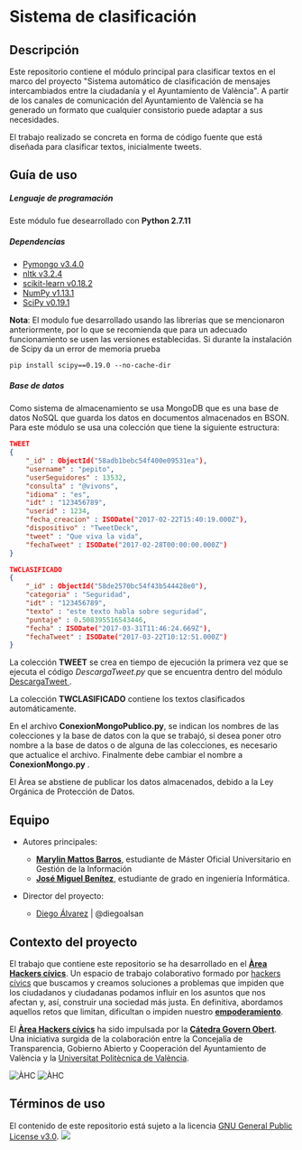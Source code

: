# Sistema de clasificación


## Descripción

Este repositorio contiene el módulo principal para clasificar textos en el marco del proyecto "Sistema automático de clasificación de mensajes intercambiados entre la ciudadanía y el Ayuntamiento de València". A partir de los canales de comunicación del Ayuntamiento de València se ha generado un formato que cualquier consistorio puede adaptar a sus necesidades.

El trabajo realizado se concreta en forma de código fuente  que  está diseñada para clasificar textos, inicialmente tweets.


## Guía de uso

##### Lenguaje de programación
Este módulo fue desearrollado con **Python 2.7.11**

##### Dependencias

* [Pymongo v3.4.0](https://api.mongodb.com/python/current/ "Pymongo 3.4.0")
* [nltk v3.2.4](http://www.nltk.org/)
* [scikit-learn v0.18.2](http://scikit-learn.org/stable/index.html)
 * [NumPy v1.13.1](http://www.numpy.org/)
 * [SciPy v0.19.1](https://www.scipy.org/)

**Nota**: El modulo fue desarrollado usando las librerías que se mencionaron anteriormente, por lo que se recomienda  que para un adecuado funcionamiento se usen  las versiones establecidas. Si durante la instalación de Scipy da un error de memoria prueba
```
pip install scipy==0.19.0 --no-cache-dir
```

##### Base de datos

Como sistema de almacenamiento se usa MongoDB que es una base de datos NoSQL que guarda los datos en documentos almacenados en BSON. Para este módulo se usa una colección que tiene la siguiente estructura:

```json
TWEET
{
    "_id" : ObjectId("58adb1bebc54f400e09531ea"),
    "username" : "pepito",
    "userSeguidores" : 13532,
    "consulta" : "@vivons",
    "idioma" : "es",
    "idt" : "123456789",
    "userid" : 1234,
    "fecha_creacion" : ISODate("2017-02-22T15:40:19.000Z"),
    "dispositivo" : "TweetDeck",
    "tweet" : "Que viva la vida",
    "fechaTweet" : ISODate("2017-02-28T00:00:00.000Z")
}

```
```json
TWCLASIFICADO
{
    "_id" : ObjectId("58de2570bc54f43b544428e0"),
    "categoria" : "Seguridad",
    "idt" : "123456789",
    "texto" : "este texto habla sobre seguridad",
    "puntaje" : 0.508395516543446,
    "fecha" : ISODate("2017-03-31T11:46:24.669Z"),
    "fechaTweet" : ISODate("2017-03-22T10:12:51.000Z")
}

```

La colección **TWEET** se crea en tiempo de ejecución la primera vez que se ejecuta el código _DescargaTweet.py_  que se encuentra dentro del módulo  <a href="https://github.com/areahackerscivics/DescargaTweet" target="_blank_"> DescargaTweet </a>.

La colección **TWCLASIFICADO** contiene los textos clasificados automáticamente.

En el archivo **ConexionMongoPublico.py**, se indican los nombres de las colecciones y la base de datos con la que se trabajó, si desea poner otro nombre a la base de datos o  de alguna de las colecciones, es necesario que actualice el archivo. Finalmente debe cambiar  el nombre a  **ConexionMongo.py** .

El Àrea se abstiene de publicar los datos almacenados, debido a la Ley Orgánica de Protección de Datos.


## Equipo
- Autores principales:  

  - **<a href="https://www.linkedin.com/in/marylin-mattos-a0a59b22/" target="_blank"> Marylin Mattos Barros</a>**, estudiante de Máster Oficial Universitario en Gestión de la Información
  - **<a href="https://github.com/xikoto" target="_blank">José Miguel Benítez</a>**, estudiante de grado en ingeniería Informática.


- Director del proyecto:
  - [Diego Álvarez](https://about.me/diegoalsan) | @diegoalsan


## Contexto del proyecto

El trabajo que contiene este repositorio se ha desarrollado en el [**Àrea Hackers cívics**](http://civichackers.cc). Un espacio de trabajo colaborativo formado por [hackers cívics](http://civichackers.webs.upv.es/conocenos/que-es-una-hacker-civicoa/) que buscamos y creamos soluciones a problemas que impiden que los ciudadanos y ciudadanas podamos influir en los asuntos que nos afectan y, así, construir una sociedad más justa. En definitiva, abordamos aquellos retos que limitan, dificultan o impiden nuestro [**empoderamiento**](http://civichackers.webs.upv.es/conocenos/una-aproximacion-al-concepto-de-empoderamiento/).

El [**Àrea Hackers cívics**](http://civichackers.cc) ha sido impulsada por la [**Cátedra Govern Obert**](http://www.upv.es/contenidos/CATGO/info/). Una iniciativa surgida de la colaboración entre la Concejalía de Transparencia, Gobierno Abierto y Cooperación del Ayuntamiento de València y la [Universitat Politècnica de València](http://www.upv.es).

![ÀHC](http://civichackers.webs.upv.es/wp-content/uploads/2017/02/Logo_CGO_web.png) ![ÀHC](http://civichackers.webs.upv.es/wp-content/uploads/2017/02/logo_AHC_web.png)



## Términos de uso

El contenido de este repositorio está sujeto a la licencia [GNU General Public License v3.0](https://www.gnu.org/licenses/gpl-3.0.en.html). ![](https://www.gnu.org/graphics/gplv3-127x51.png)
